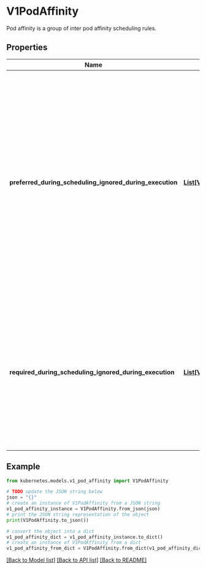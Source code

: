 # V1PodAffinity

Pod affinity is a group of inter pod affinity scheduling rules.

## Properties

Name | Type | Description | Notes
------------ | ------------- | ------------- | -------------
**preferred_during_scheduling_ignored_during_execution** | [**List[V1WeightedPodAffinityTerm]**](V1WeightedPodAffinityTerm.md) | The scheduler will prefer to schedule pods to nodes that satisfy the affinity expressions specified by this field, but it may choose a node that violates one or more of the expressions. The node that is most preferred is the one with the greatest sum of weights, i.e. for each node that meets all of the scheduling requirements (resource request, requiredDuringScheduling affinity expressions, etc.), compute a sum by iterating through the elements of this field and adding \&quot;weight\&quot; to the sum if the node has pods which matches the corresponding podAffinityTerm; the node(s) with the highest sum are the most preferred. | [optional] 
**required_during_scheduling_ignored_during_execution** | [**List[V1PodAffinityTerm]**](V1PodAffinityTerm.md) | If the affinity requirements specified by this field are not met at scheduling time, the pod will not be scheduled onto the node. If the affinity requirements specified by this field cease to be met at some point during pod execution (e.g. due to a pod label update), the system may or may not try to eventually evict the pod from its node. When there are multiple elements, the lists of nodes corresponding to each podAffinityTerm are intersected, i.e. all terms must be satisfied. | [optional] 

## Example

```python
from kubernetes.models.v1_pod_affinity import V1PodAffinity

# TODO update the JSON string below
json = "{}"
# create an instance of V1PodAffinity from a JSON string
v1_pod_affinity_instance = V1PodAffinity.from_json(json)
# print the JSON string representation of the object
print(V1PodAffinity.to_json())

# convert the object into a dict
v1_pod_affinity_dict = v1_pod_affinity_instance.to_dict()
# create an instance of V1PodAffinity from a dict
v1_pod_affinity_from_dict = V1PodAffinity.from_dict(v1_pod_affinity_dict)
```
[[Back to Model list]](../README.md#documentation-for-models) [[Back to API list]](../README.md#documentation-for-api-endpoints) [[Back to README]](../README.md)


